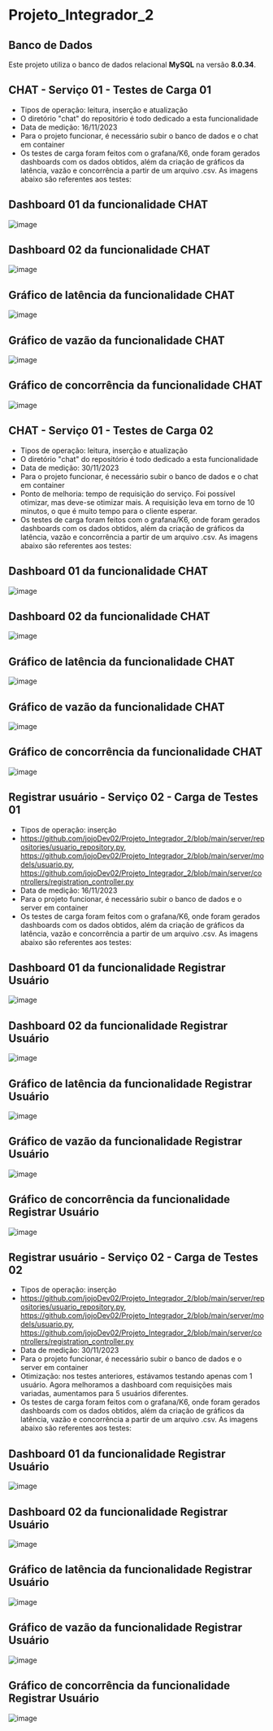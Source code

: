 # Projeto_Integrador_2

## Banco de Dados

Este projeto utiliza o banco de dados relacional **MySQL** na versão **8.0.34**.

## CHAT - Serviço 01 - Testes de Carga 01 ##

* Tipos de operação: leitura, inserção e atualização
* O diretório "chat" do repositório é todo dedicado a esta funcionalidade
* Data de medição: 16/11/2023
* Para o projeto funcionar, é necessário subir o banco de dados e o chat em container
* Os testes de carga foram feitos com o grafana/K6, onde foram gerados dashboards com os dados obtidos, além da criação de gráficos da latência, vazão e concorrência a partir de um arquivo .csv. As imagens abaixo são referentes aos testes:


## Dashboard 01 da funcionalidade CHAT ##

![image](https://github.com/jojoDev02/Projeto_Integrador_2/blob/main/images/chat_dashboard_01.png?raw=true)

## Dashboard 02 da funcionalidade CHAT ##

![image](https://github.com/jojoDev02/Projeto_Integrador_2/blob/main/images/chat_dashboard_02.png?raw=true)

## Gráfico de latência da funcionalidade CHAT ##

![image](https://github.com/jojoDev02/Projeto_Integrador_2/blob/main/images/chat_latencia.png?raw=true)

## Gráfico de vazão da funcionalidade CHAT ##

![image](https://github.com/jojoDev02/Projeto_Integrador_2/blob/main/images/chat_vazao.png?raw=true)

## Gráfico de concorrência da funcionalidade CHAT ##

![image](https://github.com/jojoDev02/Projeto_Integrador_2/blob/main/images/chat_concorrencia.png?raw=true)


## CHAT - Serviço 01 - Testes de Carga 02 ##

* Tipos de operação: leitura, inserção e atualização
* O diretório "chat" do repositório é todo dedicado a esta funcionalidade
* Data de medição: 30/11/2023
* Para o projeto funcionar, é necessário subir o banco de dados e o chat em container
* Ponto de melhoria: tempo de requisição do serviço. Foi possível otimizar, mas deve-se otimizar mais. A requisição leva em torno de 10 minutos, o que é muito tempo para o cliente esperar.
* Os testes de carga foram feitos com o grafana/K6, onde foram gerados dashboards com os dados obtidos, além da criação de gráficos da latência, vazão e concorrência a partir de um arquivo .csv. As imagens abaixo são referentes aos testes:


## Dashboard 01 da funcionalidade CHAT ##

![image](https://github.com/jojoDev02/Projeto_Integrador_2/blob/main/images/test_02_dash_chat_01.png?raw=true)

## Dashboard 02 da funcionalidade CHAT ##

![image](https://github.com/jojoDev02/Projeto_Integrador_2/blob/main/images/test_02_dash_chat_02.png?raw=true)

## Gráfico de latência da funcionalidade CHAT ##

![image](https://github.com/jojoDev02/Projeto_Integrador_2/blob/main/images/test_02_latencia_chat.png?raw=true)

## Gráfico de vazão da funcionalidade CHAT ##

![image](https://github.com/jojoDev02/Projeto_Integrador_2/blob/main/images/test_02_vazao_chat.png)

## Gráfico de concorrência da funcionalidade CHAT ##

![image](https://github.com/jojoDev02/Projeto_Integrador_2/blob/main/images/test_02_concorrencia_chat.png)


## Registrar usuário - Serviço 02 - Carga de Testes 01 ##

* Tipos de operação: inserção
* https://github.com/jojoDev02/Projeto_Integrador_2/blob/main/server/repositories/usuario_repository.py, https://github.com/jojoDev02/Projeto_Integrador_2/blob/main/server/models/usuario.py, https://github.com/jojoDev02/Projeto_Integrador_2/blob/main/server/controllers/registration_controller.py
* Data de medição: 16/11/2023
* Para o projeto funcionar, é necessário subir o banco de dados e o server em container
* Os testes de carga foram feitos com o grafana/K6, onde foram gerados dashboards com os dados obtidos, além da criação de gráficos da latência, vazão e concorrência a partir de um arquivo .csv. As imagens abaixo são referentes aos testes:

## Dashboard 01 da funcionalidade Registrar Usuário ##

![image](https://github.com/jojoDev02/Projeto_Integrador_2/blob/main/images/user_dashboard_01.png?raw=true)

## Dashboard 02 da funcionalidade Registrar Usuário ##

![image](https://github.com/jojoDev02/Projeto_Integrador_2/blob/main/images/user_dashboard_02.png?raw=true)

## Gráfico de latência da funcionalidade Registrar Usuário ##

![image](https://github.com/jojoDev02/Projeto_Integrador_2/blob/main/images/user_latencia.png?raw=true)

## Gráfico de vazão da funcionalidade Registrar Usuário ##

![image](https://github.com/jojoDev02/Projeto_Integrador_2/blob/main/images/vazao_user.png?raw=true)

## Gráfico de concorrência da funcionalidade Registrar Usuário ##

![image](https://github.com/jojoDev02/Projeto_Integrador_2/blob/main/images/user_concorrencia.png?raw=true)

## Registrar usuário - Serviço 02 - Carga de Testes 02 ##

* Tipos de operação: inserção
* https://github.com/jojoDev02/Projeto_Integrador_2/blob/main/server/repositories/usuario_repository.py, https://github.com/jojoDev02/Projeto_Integrador_2/blob/main/server/models/usuario.py, https://github.com/jojoDev02/Projeto_Integrador_2/blob/main/server/controllers/registration_controller.py
* Data de medição: 30/11/2023
* Para o projeto funcionar, é necessário subir o banco de dados e o server em container
* Otimização: nos testes anteriores, estávamos testando apenas com 1 usuário. Agora melhoramos a dashboard com requisições mais variadas, aumentamos para 5 usuários diferentes.
* Os testes de carga foram feitos com o grafana/K6, onde foram gerados dashboards com os dados obtidos, além da criação de gráficos da latência, vazão e concorrência a partir de um arquivo .csv. As imagens abaixo são referentes aos testes:


## Dashboard 01 da funcionalidade Registrar Usuário ##

![image](https://github.com/jojoDev02/Projeto_Integrador_2/blob/main/images/test_02_dash_user_01.png?raw=true)

## Dashboard 02 da funcionalidade Registrar Usuário ##

![image](https://github.com/jojoDev02/Projeto_Integrador_2/blob/main/images/test_02_dash_user_02.png?raw=true)

## Gráfico de latência da funcionalidade Registrar Usuário ##

![image](https://github.com/jojoDev02/Projeto_Integrador_2/blob/main/images/test_02_latencia_user.png?raw=true)

## Gráfico de vazão da funcionalidade Registrar Usuário ##

![image](https://github.com/jojoDev02/Projeto_Integrador_2/blob/main/images/test_02_vazao_user.png?raw=true)

## Gráfico de concorrência da funcionalidade Registrar Usuário ##

![image](https://github.com/jojoDev02/Projeto_Integrador_2/blob/main/images/test_02_concorrencia_user.png?raw=true)
